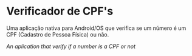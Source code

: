 # Verificador de CPF's 

Uma aplicação nativa para Android/OS que verifica se um número é um CPF (Cadastro de Pessoa Física) ou não.

*An aplication that verify if a number is a CPF or not*
